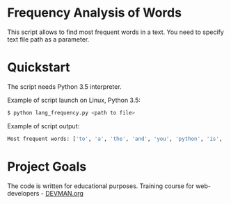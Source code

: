 # Frequency Analysis of Words

This script allows to find most frequent words in a text.
You need to specify text file path as a parameter. 

# Quickstart

The script needs Python 3.5 interpreter.

Example of script launch on Linux, Python 3.5:

```bash
$ python lang_frequency.py <path to file>
```

Example of script output:

```bash
Most frequent words: ['to', 'a', 'the', 'and', 'you', 'python', 'is', 'or', 'in', 'of']
```

# Project Goals

The code is written for educational purposes. Training course for web-developers - [DEVMAN.org](https://devman.org)
